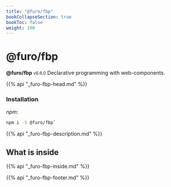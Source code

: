 ```yaml
---
title: "@furo/fbp"
bookCollapseSection: true
bookToc: false
weight: 100
---
```


# @furo/fbp
**@furo/fbp** <small>v6.6.0</small>
Declarative programming with web-components.

{{% api "_furo-fbp-head.md" %}}

### Installation
*npm*:
```bash
npm i -S @furo/fbp`
```


{{% api "_furo-fbp-description.md" %}}

## What is inside
{{% api "_furo-fbp-inside.md" %}}

{{% api "_furo-fbp-footer.md" %}}
